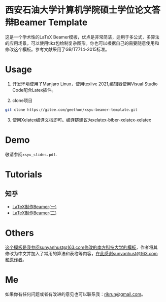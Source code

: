 # 西安石油大学计算机学院硕士学位论文答辩Beamer Template

这是一个学术性的LaTeX Beamer模板，优点是非常简洁，适用于多公式，多算法的应用场景。可以使用tikz包绘制复杂图形。你也可以根据自己的需要随意使用和修改这个模板。参考文献采用了GB/T7714-2015标准。

# Usage

1. 开发环境使用了Manjaro Linux，使用texlive 2021,编辑器使用Visual Studio Code配合Latex插件。

2. clone项目
```bash
git clone https://gitee.com/geethon/xsyu-beamer-template.git
```
3. 使用Xelatex编译文档即可。编译链建议为xelatex-biber-xelatex-xelatex

# Demo

敬请参阅`xsyu_slides.pdf`.

# Tutorials

## 知乎

- [LaTeX制作Beamer(一)](https://zhuanlan.zhihu.com/p/36868831)
- [LaTeX制作Beamer(二)](https://zhuanlan.zhihu.com/p/39177705)

# Others

这个模板是我参阅sunyanhust@163.com修改的南方科技大学的模板，作者将其修改为中文并加入了常用的算法和表格等内容，在此感谢sunyanhust@163.com和原作者。

# Me

如果你有任何问题或者有改进的意见也可以联系我：rikrun@gmail.com。

